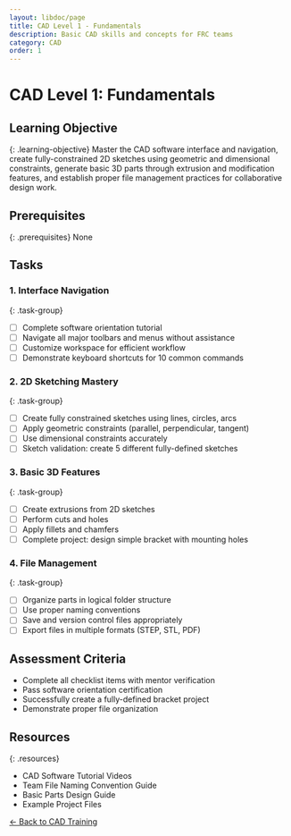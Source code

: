 ```yaml
---
layout: libdoc/page
title: CAD Level 1 - Fundamentals
description: Basic CAD skills and concepts for FRC teams
category: CAD
order: 1
---
```


# CAD Level 1: Fundamentals

## Learning Objective
{: .learning-objective}
Master the CAD software interface and navigation, create fully-constrained 2D sketches using geometric and dimensional constraints, generate basic 3D parts through extrusion and modification features, and establish proper file management practices for collaborative design work.

## Prerequisites
{: .prerequisites}
None

## Tasks

### 1. Interface Navigation
{: .task-group}
- [ ] Complete software orientation tutorial
- [ ] Navigate all major toolbars and menus without assistance
- [ ] Customize workspace for efficient workflow
- [ ] Demonstrate keyboard shortcuts for 10 common commands

### 2. 2D Sketching Mastery
{: .task-group}
- [ ] Create fully constrained sketches using lines, circles, arcs
- [ ] Apply geometric constraints (parallel, perpendicular, tangent)
- [ ] Use dimensional constraints accurately
- [ ] Sketch validation: create 5 different fully-defined sketches

### 3. Basic 3D Features
{: .task-group}
- [ ] Create extrusions from 2D sketches
- [ ] Perform cuts and holes
- [ ] Apply fillets and chamfers
- [ ] Complete project: design simple bracket with mounting holes

### 4. File Management
{: .task-group}
- [ ] Organize parts in logical folder structure
- [ ] Use proper naming conventions
- [ ] Save and version control files appropriately
- [ ] Export files in multiple formats (STEP, STL, PDF)

## Assessment Criteria
- Complete all checklist items with mentor verification
- Pass software orientation certification
- Successfully create a fully-defined bracket project
- Demonstrate proper file organization

## Resources
{: .resources}
- CAD Software Tutorial Videos
- Team File Naming Convention Guide
- Basic Parts Design Guide
- Example Project Files

[← Back to CAD Training](../)